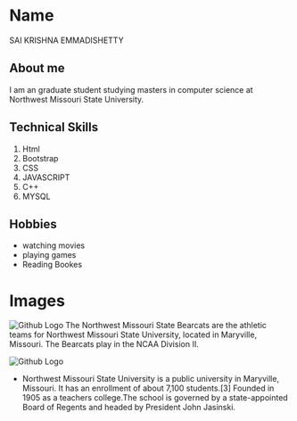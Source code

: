 # Name
SAI KRISHNA EMMADISHETTY

## About me
I am an graduate student studying masters in computer science at Northwest Missouri State University.

## Technical Skills
 1. Html
 2. Bootstrap
 3. CSS
 4. JAVASCRIPT
 5. C++
 6. MYSQL
 
 ## Hobbies
 * watching movies
 * playing games
 * Reading Bookes
 

# Images
![Github Logo](https://upload.wikimedia.org/wikipedia/en/thumb/f/fa/Northwest_Missouri_State_Bearcats_logo.svg/300px-Northwest_Missouri_State_Bearcats_logo.svg.png)
 The Northwest Missouri State Bearcats are the athletic teams for Northwest Missouri State University, located in Maryville, Missouri. The Bearcats play in the NCAA Division II.


![Github Logo](https://upload.wikimedia.org/wikipedia/en/thumb/b/b9/Northwest_Missouri_State_University_logo.svg/250px-Northwest_Missouri_State_University_logo.svg.png)

* Northwest Missouri State University is a public university in Maryville, Missouri. It has an enrollment of about 7,100 students.[3] Founded in 1905 as a teachers college.The school is governed by a state-appointed Board of Regents and headed by President John Jasinski.

     



